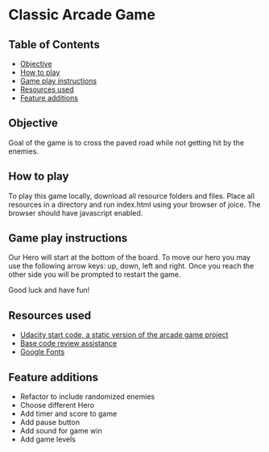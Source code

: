 # Classic Arcade Game

## Table of Contents
* [Objective](#Objective)
* [How to play](#Howtoplay)
* [Game play instructions](#Gameplayinstructions)
* [Resources used](#Resourcesused)
* [Feature additions](#Featureadditions)

## Objective

Goal of the game is to cross the paved road while not getting hit by the enemies.

## How to play

To play this game locally, download all resource folders and files. Place all resources in a directory and run index.html using your browser of joice. The browser should have javascript enabled. 

## Game play instructions

Our Hero will start at the bottom of the board. To move our hero you may use the following arrow keys: up, down, left and right.
Once you reach the other side you will be prompted to restart the game.

Good luck and have fun!

## Resources used

 * [Udacity start code, a static version of the arcade game project](https://github.com/udacity/frontend-nanodegree-arcade-game)
 * [Base code review assistance](https://matthewcranford.com/arcade-game-walkthrough-part-1-starter-code-breakdown/)
 * [Google Fonts](https://fonts.google.com/)

## Feature additions

* Refactor to include randomized enemies
* Choose different Hero
* Add timer and score to game
* Add pause button
* Add sound for game win
* Add game levels
